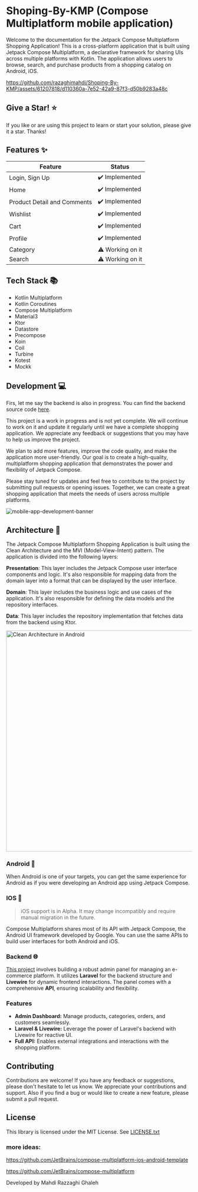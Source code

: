 # Shoping-By-KMP (Compose Multiplatform mobile application)

Welcome to the documentation for the Jetpack Compose Multiplatform Shopping Application! 
This is a cross-platform application that is built using Jetpack Compose Multiplatform, a declarative framework for sharing UIs across multiple platforms with Kotlin. 
The application allows users to browse, search, and purchase products from a shopping catalog on Android, iOS.




https://github.com/razaghimahdi/Shoping-By-KMP/assets/61207818/d110360a-7e52-42a9-87f3-d50b9283a48c





## Give a Star! ⭐
If you like or are using this project to learn or start your solution, please give it a star. Thanks!

## Features ✨
| Feature                     | Status           |
|-----------------------------|------------------|
| Login, Sign Up              | ✔️ Implemented   |
| Home                        | ✔️ Implemented   |
| Product Detail and Comments | ✔️ Implemented   |
| Wishlist                    | ✔️ Implemented   |
| Cart                        | ✔️ Implemented   |
| Profile                     | ✔️ Implemented   |
| Category                    | ⚠️ Working on it |
| Search                      | ⚠️ Working on it |

## Tech Stack 📚
- Kotlin Multiplatform 
- Kotlin Coroutines 
- Compose Multiplatform 
- Material3 
- Ktor 
- Datastore 
- Precompose 
- Koin
- Coil
- Turbine
- Kotest
- Mockk

## Development 💻

Firs, let me say the backend is also in progress. You can find the backend source code [here](https://github.com/soheilkhaledabdi/shop).

This project is a work in progress and is not yet complete. 
We will continue to work on it and update it regularly until we have a complete shopping application. 
We appreciate any feedback or suggestions that you may have to help us improve the project.

We plan to add more features, improve the code quality, and make the application more user-friendly. 
Our goal is to create a high-quality, multiplatform shopping application that demonstrates the power and flexibility of Jetpack Compose.

Please stay tuned for updates and feel free to contribute to the project by submitting pull requests or opening issues. 
Together, we can create a great shopping application that meets the needs of users across multiple platforms.

![mobile-app-development-banner](https://user-images.githubusercontent.com/61207818/232203047-54940b08-d53f-41ce-a313-483a5fbeb9d3.jpg)

## Architecture 🏢
The Jetpack Compose Multiplatform Shopping Application is built using the Clean Architecture and the MVI (Model-View-Intent) pattern. 
The application is divided into the following layers:

**Presentation**: This layer includes the Jetpack Compose user interface components and logic. 
It's also responsible for mapping data from the domain layer into a format that can be displayed by the user interface.

**Domain**: This layer includes the business logic and use cases of the application. It's also responsible for defining the data models and the repository interfaces.

**Data**: This layer includes the repository implementation that fetches data from the backend using Ktor.

 <img src="https://user-images.githubusercontent.com/61207818/232203143-1815f502-18d4-4051-b636-dc016699c770.png" alt="Clean Architecture in Android" width="600"/>


### Android 📱

When Android is one of your targets, 
you can get the same experience for Android as if you were developing an Android app using Jetpack Compose.
<!--
| Splash                                            | Sign In                                           | Sign Up                                           | Main(Home)                                        |
|---------------------------------------------------|---------------------------------------------------|---------------------------------------------------|---------------------------------------------------|
| <img src="screenshots/android1.png" width="300"/> | <img src="screenshots/android2.png" width="300"/> | <img src="screenshots/android3.png" width="300"/> | <img src="screenshots/android4.png" width="300"/> |
-->

### IOS 📱
> iOS support is in Alpha. It may change incompatibly and require manual migration in the future.

Compose Multiplatform shares most of its API with Jetpack Compose, the Android UI framework developed by Google. 
You can use the same APIs to build user interfaces for both Android and iOS.

<!--
| Splash                                        | Sign In                                       | Sign Up                                       | Main(Home)                                    |
|-----------------------------------------------|-----------------------------------------------|-----------------------------------------------|-----------------------------------------------|
| <img src="screenshots/ios1.png" width="300"/> | <img src="screenshots/ios2.png" width="300"/> | <img src="screenshots/ios3.png" width="300"/> | <img src="screenshots/ios4.png" width="300"/> |
-->

### Backend 🌐
[This project](https://github.com/soheilkhaledabdi/shop) involves building a robust admin panel for managing an e-commerce platform. 
It utilizes **Laravel** for the backend structure and **Livewire** for dynamic frontend interactions. 
The panel comes with a comprehensive **API**, ensuring scalability and flexibility.

### Features
- **Admin Dashboard:** Manage products, categories, orders, and customers seamlessly.
- **Laravel & Livewire:** Leverage the power of Laravel's backend with Livewire for reactive UI.
- **Full API:** Enables external integrations and interactions with the shopping platform.

## Contributing
Contributions are welcome! If you have any feedback or suggestions, please don't hesitate to let us know. 
We appreciate your contributions and support. Also if you find a bug or would like to create a new feature, please submit a pull request.

## License
This library is licensed under the MIT License. See [LICENSE.txt](https://github.com/razaghimahdi/Shoping-By-KMP/blob/master/LICENSE)


### more ideas:
https://github.com/JetBrains/compose-multiplatform-ios-android-template

https://github.com/JetBrains/compose-multiplatform

Developed by Mahdi Razzaghi Ghaleh
